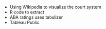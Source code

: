 -  Using Wikipedia to visualize the court system
-  R code to extract
-  ABA ratings uses tabulizer
-  Tableau Public
